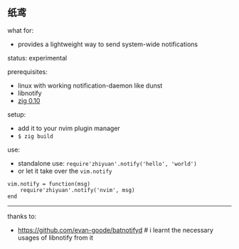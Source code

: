
纸鸢
---

what for:
* provides a lightweight way to send system-wide notifications

status: experimental

prerequisites:
* linux with working notification-daemon like dunst
* libnotify
* [zig 0.10](https://ziglang.org/download)

setup:
* add it to your nvim plugin manager
* `$ zig build`

use:
* standalone use: `require'zhiyuan'.notify('hello', 'world')`
* or let it take over the `vim.notify`

```
vim.notify = function(msg)
    require'zhiyuan'.notify('nvim', msg)
end
```

---

thanks to:
* https://github.com/evan-goode/batnotifyd # i learnt the necessary usages of libnotify from it
